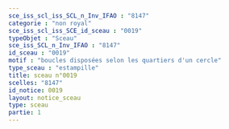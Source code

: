 ```yaml
---
sce_iss_scl_iss_SCL_n_Inv_IFAO : "8147"
categorie : "non royal"
sce_iss_scl_iss_SCE_id_sceau : "0019"
typeObjet : "Sceau"
sce_iss_SCL_n_Inv_IFAO : "8147"
id_sceau : "0019"
motif : "boucles disposées selon les quartiers d'un cercle"
type_sceau : "estampille"
title: sceau n°0019
scelles: "8147"
id_notice: 0019
layout: notice_sceau
type: sceau
partie: 1
---
```

